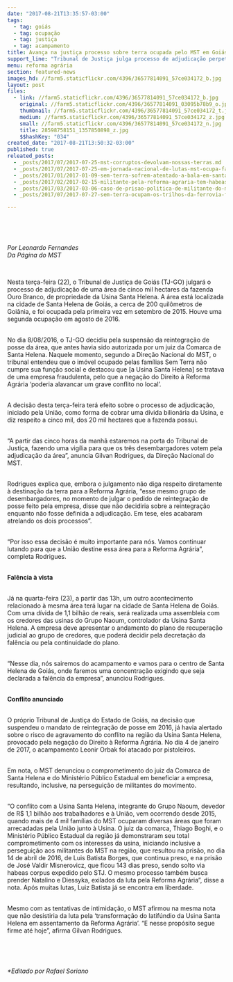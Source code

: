 ```yaml
---
date: "2017-08-21T13:35:57-03:00"
tags:
  - tag: goiás
  - tag: ocupação
  - tag: justiça
  - tag: acampamento
title: Avança na justiça processo sobre terra ocupada pelo MST em Goiás
support_line: "Tribunal de Justiça julga processo de adjudicação perpetrado pela União de uma área de 5 mil ha do Grupo Naoum, ocupada pelo MST"
menu: reforma agrária
section: featured-news
images_hd: //farm5.staticflickr.com/4396/36577814091_57ce034172_b.jpg
layout: post
files:
  - link: //farm5.staticflickr.com/4396/36577814091_57ce034172_b.jpg
    original: //farm5.staticflickr.com/4396/36577814091_03095b78b9_o.jpg
    thumbnail: //farm5.staticflickr.com/4396/36577814091_57ce034172_t.jpg
    medium: //farm5.staticflickr.com/4396/36577814091_57ce034172_z.jpg
    small: //farm5.staticflickr.com/4396/36577814091_57ce034172_n.jpg
    title: 28598758151_1357850898_z.jpg
    $$hashKey: "034"
created_date: "2017-08-21T13:50:32-03:00"
published: true
releated_posts:
  - _posts/2017/07/2017-07-25-mst-corruptos-devolvam-nossas-terras.md
  - _posts/2017/07/2017-07-25-em-jornada-nacional-de-lutas-mst-ocupa-fazenda-de-ministro-blairo-maggi.md
  - _posts/2017/01/2017-01-09-sem-terra-sofrem-atentado-a-bala-em-santa-helena-de-goias.md
  - _posts/2017/02/2017-02-15-militante-pela-reforma-agraria-tem-habeas-corpus-concedido-em-go.md
  - _posts/2017/03/2017-03-06-caso-de-prisao-politica-de-militante-do-mst-em-goias-chega-ao-stf.md
  - _posts/2017/07/2017-07-27-sem-terra-ocupam-os-trilhos-da-ferrovia-ferronorte-em-rondonopolis-mato-grosso.md

---
```

<p>&nbsp;</p>

<p>&nbsp;</p>

<p><em>Por Leonardo Fernandes<br />
Da P&aacute;gina do MST</em></p>

<p>&nbsp;</p>

<p>Nesta ter&ccedil;a-feira (22), o Tribunal de Justi&ccedil;a de Goi&aacute;s (TJ-GO) julgar&aacute; o processo de adjudica&ccedil;&atilde;o de uma &aacute;rea de cinco mil hectares da fazenda Ouro Branco, de propriedade da Usina Santa Helena. A &aacute;rea est&aacute; localizada na cidade de Santa Helena de Goi&aacute;s, a cerca de 200 quil&ocirc;metros de Goi&acirc;nia, e foi ocupada pela primeira vez em setembro de 2015. Houve uma segunda ocupa&ccedil;&atilde;o em agosto de 2016.</p>

<p><br />
No dia 8/08/2016, o TJ-GO decidiu pela suspens&atilde;o da reintegra&ccedil;&atilde;o de posse da &aacute;rea, que antes havia sido autorizada por um juiz da Comarca de Santa Helena. Naquele momento, segundo a Dire&ccedil;&atilde;o Nacional do MST, o tribunal entendeu que o im&oacute;vel ocupado pelas fam&iacute;lias Sem Terra n&atilde;o cumpre sua fun&ccedil;&atilde;o social e destacou que [a Usina Santa Helena] se tratava de uma empresa fraudulenta, pelo que a nega&ccedil;&atilde;o do Direito &agrave; Reforma Agr&aacute;ria &lsquo;poderia alavancar um grave conflito no local&rsquo;.</p>

<p><br />
A decis&atilde;o desta ter&ccedil;a-feira ter&aacute; efeito sobre o processo de adjudica&ccedil;&atilde;o, iniciado pela Uni&atilde;o, como forma de cobrar uma d&iacute;vida bilion&aacute;ria da Usina, e diz respeito a cinco mil, dos 20 mil hectares que a fazenda possui.</p>

<p><br />
&ldquo;A partir das cinco horas da manh&atilde; estaremos na porta do Tribunal de Justi&ccedil;a, fazendo uma vig&iacute;lia para que os tr&ecirc;s desembargadores votem pela adjudica&ccedil;&atilde;o da &aacute;rea&rdquo;, anuncia Gilvan Rodrigues, da Dire&ccedil;&atilde;o Nacional do MST.</p>

<p><br />
Rodrigues explica que, embora o julgamento n&atilde;o diga respeito diretamente &agrave; destina&ccedil;&atilde;o da terra para a Reforma Agr&aacute;ria, &ldquo;esse mesmo grupo de desembargadores, no momento de julgar o pedido de reintegra&ccedil;&atilde;o de posse feito pela empresa, disse que n&atilde;o decidiria sobre a reintegra&ccedil;&atilde;o enquanto n&atilde;o fosse definida a adjudica&ccedil;&atilde;o. Em tese, eles acabaram atrelando os dois processos&rdquo;.</p>

<p><br />
&ldquo;Por isso essa decis&atilde;o &eacute; muito importante para n&oacute;s. Vamos continuar lutando para que a Uni&atilde;o destine essa &aacute;rea para a Reforma Agr&aacute;ria&rdquo;, completa Rodrigues.</p>

<p><br />
<strong>Fal&ecirc;ncia &agrave; vista</strong></p>

<p><br />
J&aacute; na quarta-feira (23), a partir das 13h, um outro acontecimento relacionado &agrave; mesma &aacute;rea ter&aacute; lugar na cidade de Santa Helena de Goi&aacute;s. Com uma d&iacute;vida de 1,1 bilh&atilde;o de reais, ser&aacute; realizada uma assembleia com os credores das usinas do Grupo Naoum, controlador da Usina Santa Helena. A empresa deve apresentar o andamento do plano de recupera&ccedil;&atilde;o judicial ao grupo de credores, que poder&aacute; decidir pela decreta&ccedil;&atilde;o da fal&ecirc;ncia ou pela continuidade do plano.</p>

<p><br />
&ldquo;Nesse dia, n&oacute;s sairemos do acampamento e vamos para o centro de Santa Helena de Goi&aacute;s, onde faremos uma concentra&ccedil;&atilde;o exigindo que seja declarada a fal&ecirc;ncia da empresa&rdquo;, anunciou Rodrigues.</p>

<p><br />
<strong>Conflito anunciado</strong></p>

<p><br />
O pr&oacute;prio Tribunal de Justi&ccedil;a do Estado de Goi&aacute;s, na decis&atilde;o que suspendeu o mandato de reintegra&ccedil;&atilde;o de posse em 2016, j&aacute; havia alertado sobre o risco de agravamento do conflito na regi&atilde;o da Usina Santa Helena, provocado pela nega&ccedil;&atilde;o do Direito &agrave; Reforma Agr&aacute;ria. No dia 4 de janeiro de 2017, o acampamento Leonir Orbak foi atacado por pistoleiros.</p>

<p><br />
Em nota, o MST denunciou o comprometimento do juiz da Comarca de Santa Helena e do Minist&eacute;rio P&uacute;blico Estadual em beneficiar a empresa, resultando, inclusive, na persegui&ccedil;&atilde;o de militantes do movimento.</p>

<p><br />
&ldquo;O conflito com a Usina Santa Helena, integrante do Grupo Naoum, devedor de R$ 1,1 bilh&atilde;o aos trabalhadores e &agrave; Uni&atilde;o, vem ocorrendo desde 2015, quando mais de 4 mil fam&iacute;lias do MST ocuparam diversas &aacute;reas que foram arrecadadas pela Uni&atilde;o junto &agrave; Usina. O juiz da comarca, Thiago Boghi, e o Minist&eacute;rio P&uacute;blico Estadual da regi&atilde;o j&aacute; demonstraram seu total comprometimento com os interesses da usina, iniciando inclusive a persegui&ccedil;&atilde;o aos militantes do MST na regi&atilde;o, que resultou na pris&atilde;o, no dia 14 de abril de 2016, de Luis Batista Borges, que continua preso, e na pris&atilde;o de Jos&eacute; Valdir Misnerovicz, que ficou 143 dias preso, sendo solto via habeas corpus expedido pelo STJ. O mesmo processo tamb&eacute;m busca prender Natalino e Diessyka, exilados da luta pela Reforma Agr&aacute;ria&rdquo;, disse a nota. Ap&oacute;s muitas lutas, Luiz Batista j&aacute; se encontra em liberdade.</p>

<p><br />
Mesmo com as tentativas de intimida&ccedil;&atilde;o, o MST afirmou na mesma nota que n&atilde;o desistiria da luta pela &lsquo;transforma&ccedil;&atilde;o do latif&uacute;ndio da Usina Santa Helena em assentamento da Reforma Agr&aacute;ria&rsquo;. &ldquo;E nesse prop&oacute;sito segue firme at&eacute; hoje&rdquo;, afirma Gilvan Rodrigues.</p>

<p>&nbsp;</p>

<p>&nbsp;</p>

<p><em>*Editado por Rafael Soriano</em></p>
